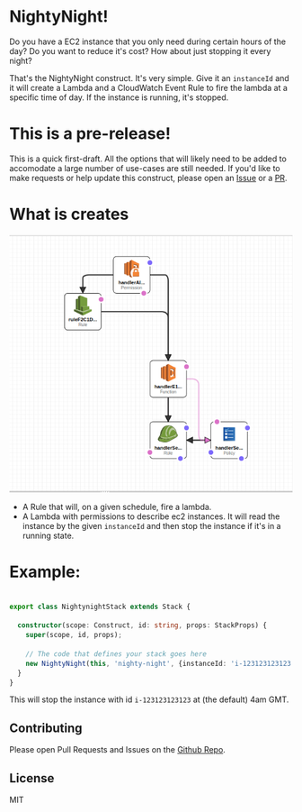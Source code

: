 # NightyNight!

Do you have a EC2 instance that you only need during certain hours of the day? Do you want to reduce it's cost? How about just stopping it every night?

That's the NightyNight construct. It's very simple. Give it an `instanceId` and it will create a Lambda and a CloudWatch Event Rule to fire the lambda at a specific time of day. If the instance is running, it's stopped.


# This is a pre-release!

This is a quick first-draft. All the options that will likely need to be added to accomodate a large
number of use-cases are still needed. If you'd like to make requests or help update this construct, please
open an [Issue](https://github.com/mbonig/nightynight/issues) or a [PR](https://github.com/mbonig/cicd-spa-website/pulls).

# What is creates

![arch.png](./arch.png)

* A Rule that will, on a given schedule, fire a lambda. 
* A Lambda with permissions to describe ec2 instances. It will read the instance by the given `instanceId` and then stop the instance if it's in a running state.

# Example:

```typescript

export class NightynightStack extends Stack {

  constructor(scope: Construct, id: string, props: StackProps) {
    super(scope, id, props);

    // The code that defines your stack goes here
    new NightyNight(this, 'nighty-night', {instanceId: 'i-123123123123'});
  }
}

```

This will stop the instance with id `i-123123123123` at (the default) 4am GMT.


## Contributing

Please open Pull Requests and Issues on the [Github Repo](https://github.com/mbonig/nightynight).

## License

MIT
